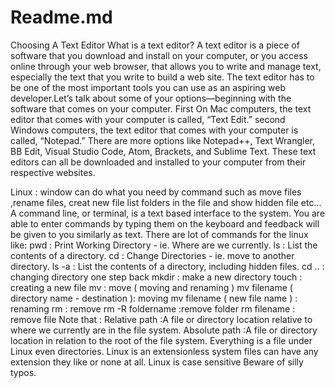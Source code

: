 # Readme.md
Choosing A Text Editor
What is a text editor?
A text editor is a piece of software that you download and install on your computer, or you access online through your web browser, that allows you to write and manage text, especially the text that you write to build a web site. The text editor has to be one of the most important tools you can use as an aspiring web developer.Let’s talk about
some of your options—beginning with the software that comes on your computer.
First On Mac computers, the text editor that comes with your computer is called,
“Text Edit.” 
second Windows computers, the text editor that comes with
your computer is called, “Notepad.”
There are more options like Notepad++, Text Wrangler, BB Edit, Visual Studio Code, Atom, Brackets, and Sublime Text. These text editors can all be downloaded and installed to your computer from their respective websites.

Linux : window can do what you need by command such as move files ,rename files, creat new file list folders in the file and show hidden file etc...
A command line, or terminal, is a text based interface to the system. You are able to enter commands by typing them on the keyboard and feedback will be given to you similarly as text.
There are lot of commands for the linux like:
pwd : Print Working Directory - ie. Where are we currently.
ls : List the contents of a directory.
cd : Change Directories - ie. move to another directory.
ls -a : List the contents of a directory, including hidden files.
cd .. : changing directory one step back
mkdir : make a new directory
touch : creating a new file
mv : move ( moving and renaming )
mv filename ( directory name - destination ): moving
mv filename ( new file name ) : renaming
rm : remove
rm -R foldername :remove folder
rm filename : remove file
Note that :
Relative path :A file or directory location relative to where we currently are in the file system.
Absolute path :A file or directory location in relation to the root of the file system.
Everything is a file under Linux even directories.
Linux is an extensionless system files can have any extension they like or none at all.
Linux is case sensitive Beware of silly typos.


